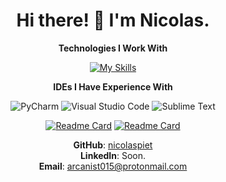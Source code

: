 <div align="center">

<h1>Hi there! 👋 I'm Nicolas.</h1>

**Technologies I Work With**

<p align="center">
  
  [![My Skills](https://skillicons.dev/icons?i=js,python,mongodb,expressjs,react,nodejs,html,css,bootstrap,git&theme=dark)](https://github.com/nicolaspiet)
  
</p>

**IDEs I Have Experience With**

![PyCharm](https://img.shields.io/badge/PyCharm-000000?style=for-the-badge&logo=pycharm&logoColor=white)
![Visual Studio Code](https://img.shields.io/badge/Visual_Studio_Code-007ACC?style=for-the-badge&logo=visual-studio-code&logoColor=white)
![Sublime Text](https://img.shields.io/badge/Sublime_Text-FF9800?style=for-the-badge&logo=sublime-text&logoColor=white)


  [![Readme Card](https://github-readme-stats.vercel.app/api/pin/?username=nicolaspiet&repo=jklm-word-bot&theme=apprentice)](https://github.com/nicolaspiet/jklm-word-bot)
  [![Readme Card](https://github-readme-stats.vercel.app/api/pin/?username=nicolaspiet&repo=makemedoit&theme=apprentice)]([https://github.com/nicolaspiet/lunachord](https://github.com/nicolaspiet/makemedoit))


**GitHub**: [nicolaspiet](https://github.com/nicolaspiet)<br>
**LinkedIn**: Soon.<br>
**Email**: arcanist015@protonmail.com

</div>
